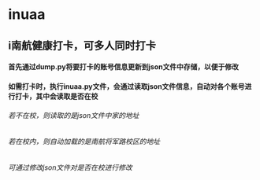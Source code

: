# inuaa
## i南航健康打卡，可多人同时打卡

#### 首先通过dump.py将要打卡的账号信息更新到json文件中存储，以便于修改
#### 如需打卡时，执行inuaa.py文件，会通过读取json文件信息，自动对各个账号进行打卡，其中会读取是否在校
###### 若不在校，则读取的是json文件中家的地址
###### 若在校内，则自动加载的是南航将军路校区的地址
###### 可通过修改json文件对是否在校进行修改
